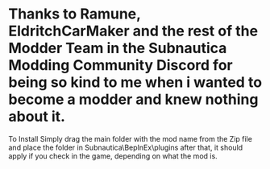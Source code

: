 # Thanks to Ramune, EldritchCarMaker and the rest of the Modder Team in the Subnautica Modding Community Discord for being so kind to me when i wanted to become a modder and knew nothing about it.

To Install Simply drag the main folder with the mod name from the Zip file and place the folder in Subnautica\BepInEx\plugins
after that, it should apply if you check in the game, depending on what the mod is.
